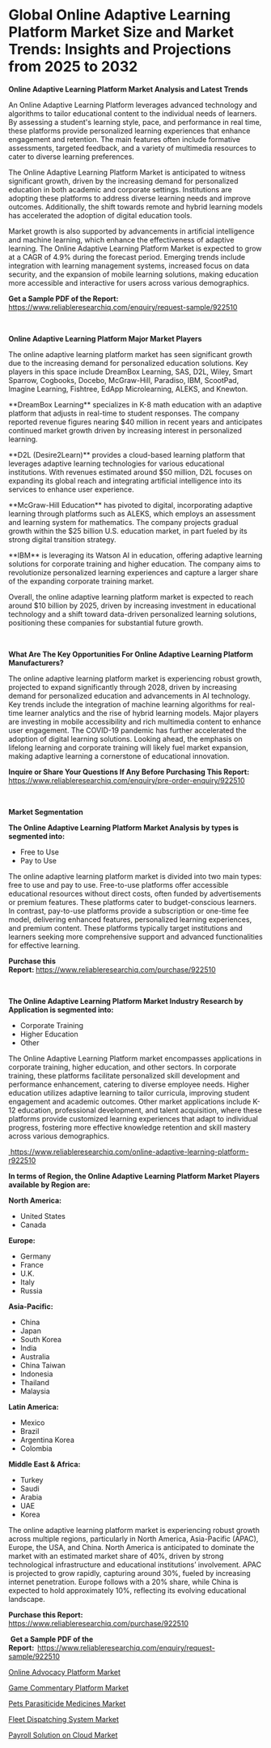 <p><h1>Global Online Adaptive Learning Platform Market Size and Market Trends: Insights and Projections from 2025 to 2032</h1></p><p><strong>Online Adaptive Learning Platform Market Analysis and Latest Trends</strong></p>
<p><p>An Online Adaptive Learning Platform leverages advanced technology and algorithms to tailor educational content to the individual needs of learners. By assessing a student's learning style, pace, and performance in real time, these platforms provide personalized learning experiences that enhance engagement and retention. The main features often include formative assessments, targeted feedback, and a variety of multimedia resources to cater to diverse learning preferences.</p><p>The Online Adaptive Learning Platform Market is anticipated to witness significant growth, driven by the increasing demand for personalized education in both academic and corporate settings. Institutions are adopting these platforms to address diverse learning needs and improve outcomes. Additionally, the shift towards remote and hybrid learning models has accelerated the adoption of digital education tools. </p><p>Market growth is also supported by advancements in artificial intelligence and machine learning, which enhance the effectiveness of adaptive learning. The Online Adaptive Learning Platform Market is expected to grow at a CAGR of 4.9% during the forecast period. Emerging trends include integration with learning management systems, increased focus on data security, and the expansion of mobile learning solutions, making education more accessible and interactive for users across various demographics.</p></p>
<p><strong>Get a Sample PDF of the Report:&nbsp;</strong> <a href="https://www.reliableresearchiq.com/enquiry/request-sample/922510?utm_campaign=1137&utm_medium=2&utm_source=Github&utm_content=ia&utm_term=07032025&utm_id=online-adaptive-learning-platform">https://www.reliableresearchiq.com/enquiry/request-sample/922510</a></p>
<p>&nbsp;</p>
<p><strong>Online Adaptive Learning Platform Major Market Players</strong></p>
<p><p>The online adaptive learning platform market has seen significant growth due to the increasing demand for personalized education solutions. Key players in this space include DreamBox Learning, SAS, D2L, Wiley, Smart Sparrow, Cogbooks, Docebo, McGraw-Hill, Paradiso, IBM, ScootPad, Imagine Learning, Fishtree, EdApp Microlearning, ALEKS, and Knewton. </p><p>**DreamBox Learning** specializes in K-8 math education with an adaptive platform that adjusts in real-time to student responses. The company reported revenue figures nearing $40 million in recent years and anticipates continued market growth driven by increasing interest in personalized learning.</p><p>**D2L (Desire2Learn)** provides a cloud-based learning platform that leverages adaptive learning technologies for various educational institutions. With revenues estimated around $50 million, D2L focuses on expanding its global reach and integrating artificial intelligence into its services to enhance user experience.</p><p>**McGraw-Hill Education** has pivoted to digital, incorporating adaptive learning through platforms such as ALEKS, which employs an assessment and learning system for mathematics. The company projects gradual growth within the $25 billion U.S. education market, in part fueled by its strong digital transition strategy.</p><p>**IBM** is leveraging its Watson AI in education, offering adaptive learning solutions for corporate training and higher education. The company aims to revolutionize personalized learning experiences and capture a larger share of the expanding corporate training market. </p><p>Overall, the online adaptive learning platform market is expected to reach around $10 billion by 2025, driven by increasing investment in educational technology and a shift toward data-driven personalized learning solutions, positioning these companies for substantial future growth.</p></p>
<p>&nbsp;</p>
<p><strong>What Are The Key Opportunities For Online Adaptive Learning Platform Manufacturers?</strong></p>
<p><p>The online adaptive learning platform market is experiencing robust growth, projected to expand significantly through 2028, driven by increasing demand for personalized education and advancements in AI technology. Key trends include the integration of machine learning algorithms for real-time learner analytics and the rise of hybrid learning models. Major players are investing in mobile accessibility and rich multimedia content to enhance user engagement. The COVID-19 pandemic has further accelerated the adoption of digital learning solutions. Looking ahead, the emphasis on lifelong learning and corporate training will likely fuel market expansion, making adaptive learning a cornerstone of educational innovation.</p></p>
<p><strong>Inquire or Share Your Questions If Any Before Purchasing This Report:</strong> <a href="https://www.reliableresearchiq.com/enquiry/pre-order-enquiry/922510?utm_campaign=1137&utm_medium=2&utm_source=Github&utm_content=ia&utm_term=07032025&utm_id=online-adaptive-learning-platform">https://www.reliableresearchiq.com/enquiry/pre-order-enquiry/922510</a></p>
<p>&nbsp;</p>
<p><strong>Market Segmentation</strong></p>
<p><strong>The Online Adaptive Learning Platform Market Analysis by types is segmented into:</strong></p>
<p><ul><li>Free to Use</li><li>Pay to Use</li></ul></p>
<p><p>The online adaptive learning platform market is divided into two main types: free to use and pay to use. Free-to-use platforms offer accessible educational resources without direct costs, often funded by advertisements or premium features. These platforms cater to budget-conscious learners. In contrast, pay-to-use platforms provide a subscription or one-time fee model, delivering enhanced features, personalized learning experiences, and premium content. These platforms typically target institutions and learners seeking more comprehensive support and advanced functionalities for effective learning.</p></p>
<p><strong>Purchase this Report:&nbsp;</strong><a href="https://www.reliableresearchiq.com/purchase/922510?utm_campaign=1137&utm_medium=2&utm_source=Github&utm_content=ia&utm_term=07032025&utm_id=online-adaptive-learning-platform">https://www.reliableresearchiq.com/purchase/922510</a></p>
<p>&nbsp;</p>
<p><strong>The Online Adaptive Learning Platform Market Industry Research by Application is segmented into:</strong></p>
<p><ul><li>Corporate Training</li><li>Higher Education</li><li>Other</li></ul></p>
<p><p>The Online Adaptive Learning Platform market encompasses applications in corporate training, higher education, and other sectors. In corporate training, these platforms facilitate personalized skill development and performance enhancement, catering to diverse employee needs. Higher education utilizes adaptive learning to tailor curricula, improving student engagement and academic outcomes. Other market applications include K-12 education, professional development, and talent acquisition, where these platforms provide customized learning experiences that adapt to individual progress, fostering more effective knowledge retention and skill mastery across various demographics.</p></p>
<p><a href="https://www.reliableresearchiq.com/online-adaptive-learning-platform-r922510?utm_campaign=1137&utm_medium=2&utm_source=Github&utm_content=ia&utm_term=07032025&utm_id=online-adaptive-learning-platform">&nbsp;https://www.reliableresearchiq.com/online-adaptive-learning-platform-r922510</a></p>
<p><strong>In terms of Region, the Online Adaptive Learning Platform Market Players available by Region are:</strong></p>
<p>
    <p> <strong> North America: </strong>
        <ul>
            <li>United States</li>
            <li>Canada</li>
        </ul>
        </p> 
    <p> <strong> Europe: </strong>
        <ul>
            <li>Germany</li>
            <li>France</li>
            <li>U.K.</li>
            <li>Italy</li>
            <li>Russia</li>
        </ul>
        </p> 
    <p> <strong> Asia-Pacific: </strong>
        <ul>
            <li>China</li>
            <li>Japan</li>
            <li>South Korea</li>
            <li>India</li>
            <li>Australia</li>
            <li>China Taiwan</li>
            <li>Indonesia</li>
            <li>Thailand</li>
            <li>Malaysia</li>
        </ul>
        </p> 
    <p> <strong> Latin America: </strong>
        <ul>
            <li>Mexico</li>
            <li>Brazil</li>
            <li>Argentina Korea</li>
            <li>Colombia</li>
        </ul>
        </p> 
    <p> <strong> Middle East & Africa: </strong>
        <ul>
            <li>Turkey</li>
            <li>Saudi</li>
            <li>Arabia</li>
            <li>UAE</li>
            <li>Korea</li>
        </ul>
    </p>
    </p>
<p><p>The online adaptive learning platform market is experiencing robust growth across multiple regions, particularly in North America, Asia-Pacific (APAC), Europe, the USA, and China. North America is anticipated to dominate the market with an estimated market share of 40%, driven by strong technological infrastructure and educational institutions’ involvement. APAC is projected to grow rapidly, capturing around 30%, fueled by increasing internet penetration. Europe follows with a 20% share, while China is expected to hold approximately 10%, reflecting its evolving educational landscape.</p></p>
<p><strong>Purchase this Report: </strong><a href="https://www.reliableresearchiq.com/purchase/922510?utm_campaign=1137&utm_medium=2&utm_source=Github&utm_content=ia&utm_term=07032025&utm_id=online-adaptive-learning-platform">https://www.reliableresearchiq.com/purchase/922510</a></p>
<p>&nbsp;<strong>Get a Sample PDF of the Report:&nbsp;&nbsp;</strong><a href="https://www.reliableresearchiq.com/enquiry/request-sample/922510?utm_campaign=1137&utm_medium=2&utm_source=Github&utm_content=ia&utm_term=07032025&utm_id=online-adaptive-learning-platform">https://www.reliableresearchiq.com/enquiry/request-sample/922510</a></p>
<p><strong></strong></p>
<p><p><a href="https://github.com/paullsiskec4/Market-Research-Report-List-1/blob/main/online-advocacy-platform-market.md?utm_campaign=1137&utm_medium=2&utm_source=Github&utm_content=ia&utm_term=07032025&utm_id=online-adaptive-learning-platform">Online Advocacy Platform Market</a></p><p><a href="https://github.com/altafvaraswj/Market-Research-Report-List-1/blob/main/game-commentary-platform-market.md?utm_campaign=1137&utm_medium=2&utm_source=Github&utm_content=ia&utm_term=07032025&utm_id=online-adaptive-learning-platform">Game Commentary Platform Market</a></p><p><a href="https://github.com/hurstsaqibyl/Market-Research-Report-List-1/blob/main/pets-parasiticide-medicines-market.md?utm_campaign=1137&utm_medium=2&utm_source=Github&utm_content=ia&utm_term=07032025&utm_id=online-adaptive-learning-platform">Pets Parasiticide Medicines Market</a></p><p><a href="https://github.com/rutupueyed/Market-Research-Report-List-1/blob/main/fleet-dispatching-system-market.md?utm_campaign=1137&utm_medium=2&utm_source=Github&utm_content=ia&utm_term=07032025&utm_id=online-adaptive-learning-platform">Fleet Dispatching System Market</a></p><p><a href="https://github.com/burnicndole/Market-Research-Report-List-1/blob/main/payroll-solution-on-cloud-market.md?utm_campaign=1137&utm_medium=2&utm_source=Github&utm_content=ia&utm_term=07032025&utm_id=online-adaptive-learning-platform">Payroll Solution on Cloud Market</a></p></p>
